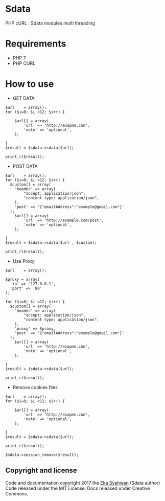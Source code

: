 # Sdata 
PHP cURL : Sdata modules multi threading

# Requirements
- PHP 7
- PHP CURL

# How to use 

* GET DATA
```
$url 	= array(); 
for ($i=0; $i <12; $i++) { 

	$url[] = array(
		'url' => 'http://exapme.com',
		'note' => 'optional', 
	);

}
$result = $sdata->sdata($url);

print_r($result);

```

* POST DATA
```
$url 	= array(); 
for ($i=0; $i <12; $i++) { 
  $custom[] = array(
    'header' => array(
        "accept: application/json",
        "content-type: application/json",
    ),
    'post' => '{"emailAddress":"example@gmail.com"}'
  );
	$url[] = array(
		'url' => 'http://example.com/post',
		'note' => 'optional', 
	);

}
$result = $sdata->sdata($url , $custom);

print_r($result);

```
* Use Proxy

```
$url 	= array(); 

$proxy = array(
  'ip' => '127.0.0.1',
  'port' => '80'
);

for ($i=0; $i <12; $i++) { 
  $custom[] = array(
    'header' => array(
        "accept: application/json",
        "content-type: application/json",
    ),
    'proxy' => $proxy,
    'post' => '{"emailAddress":"example@gmail.com"}'
  );
	$url[] = array(
		'url' => 'http://exapme.com',
		'note' => 'optional', 
	);

}
$result = $sdata->sdata($url);

print_r($result);

```

* Remove cookies files
```
$url 	= array(); 
for ($i=0; $i <12; $i++) { 

	$url[] = array(
		'url' => 'http://exapme.com',
		'note' => 'optional', 
	);

}
$result = $sdata->sdata($url);

print_r($result);

$sdata->session_remove($result);

```

## Copyright and license

Code and documentation copyright 2017 the [Eka Syahwan](https://facebook.com/eka.syahwan.id) (Sdata author) Code released under the MIT License. Docs released under Creative Commons.
